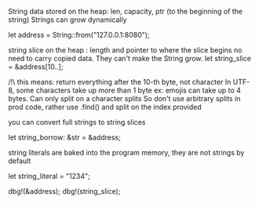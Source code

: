 String data stored on the heap: len, capacity, ptr (to the beginning of the string)
Strings can grow dynamically

let address = String::from("127.0.0.1:8080");

string slice on the heap : length and pointer to where the slice begins
no need to carry copied data. They can't make the String grow.
let string_slice = &address[10..];

 /!\ this means: return everything after the 10-th byte, not character
In UTF-8, some characters take up more than 1 byte
ex: emojis can take up to 4 bytes. Can only split on a character splits
So don't use arbitrary splits in prod code, rather use .find() and split on the index provided

you can convert full strings to string slices

let string_borrow: &str = &address; 

string literals are baked into the program memory, they are not strings by default

let string_literal = "1234";

dbg!(&address);
dbg!(string_slice);